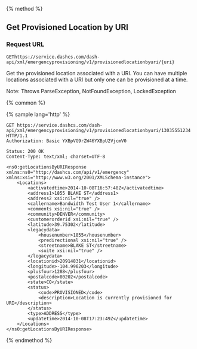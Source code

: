 {% method %}

## Get Provisioned Location by URI

### Request URL

<code class="get">GET</code>`https://service.dashcs.com/dash-api/xml/emergencyprovisioning/v1/provisionedlocationbyuri/{uri}`

Get the provisioned location associated with a URI. You can have multiple locations associated with a URI but only one can be provisioned at a time.

Note: Throws ParseException, NotFoundException, LockedException

{% common %}

{% sample lang='http' %}

```http
GET https://service.dashcs.com/dash-api/xml/emergencyprovisioning/v1/provisionedlocationbyuri/13035551234 HTTP/1.1
Authorization: Basic YXBpVG9rZW46YXBpU2VjcmV0
```

```http
Status: 200 OK
Content-Type: text/xml; charset=UTF-8

<ns0:getLocationsByURIResponse xmlns:ns0="http://dashcs.com/api/v1/emergency" xmlns:xsi="http://www.w3.org/2001/XMLSchema-instance">
    <Locations>
        <activatedtime>2014-10-08T16:57:48Z</activatedtime>
        <address1>1855 BLAKE ST</address1>
        <address2 xsi:nil="true" />
        <callername>Bandwidth Test User 1</callername>
        <comments xsi:nil="true" />
        <community>DENVER</community>
        <customerorderid xsi:nil="true" />
        <latitude>39.75302</latitude>
        <legacydata>
            <housenumber>1855</housenumber>
            <predirectional xsi:nil="true" />
            <streetname>BLAKE ST</streetname>
            <suite xsi:nil="true" />
        </legacydata>
        <locationid>20914831</locationid>
        <longitude>-104.996203</longitude>
        <plusfour>1288</plusfour>
        <postalcode>80202</postalcode>
        <state>CO</state>
        <status>
            <code>PROVISIONED</code>
            <description>Location is currently provisioned for URI</description>
        </status>
        <type>ADDRESS</type>
        <updatetime>2014-10-08T17:23:49Z</updatetime>
    </Locations>
</ns0:getLocationsByURIResponse>
```

{% endmethod %}
